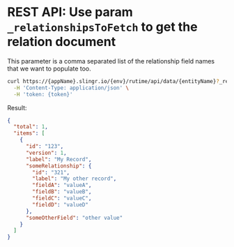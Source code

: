 # REST API: Use param `_relationshipsToFetch` to get the relation document

This parameter is a comma separated list of the relationship field names
that we want to populate too.

```bash
curl https://{appName}.slingr.io/{env}/rutime/api/data/{entityName}?_relationshipsToFetch={relationshipFieldName} \
  -H 'Content-Type: application/json' \
  -H 'token: {token}'
```

Result:

```json
{
  "total": 1,
  "items": [
    {
      "id": "123",
      "version": 1,
      "label": "My Record",
      "someRelationship": {
        "id": "321",
        "label": "My other record",
        "fieldA": "valueA",
        "fieldB": "valueB",
        "fieldC": "valueC",
        "fieldD": "valueD"
      },
      "someOtherField": "other value"
    }
  ]
}
```
